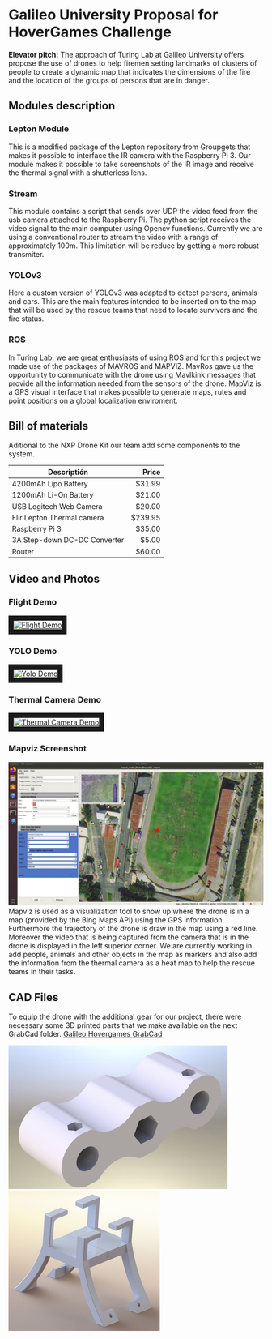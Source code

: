 # Galileo University Proposal for HoverGames Challenge 
**Elevator pitch:** The approach of Turing Lab at Galileo University offers propose the use of drones to help firemen setting landmarks of clusters of people to create a dynamic map that indicates the dimensions of the fire and the location of the groups of persons that are in danger.

## Modules description
### Lepton Module
This is a modified package of the Lepton repository from Groupgets that makes it possible to interface the IR camera with the Raspberry Pi 3. Our module makes it possible to take screenshots of the IR image and receive the thermal signal with a shutterless lens.

### Stream 
This module contains a script that sends over UDP the video feed from the usb camera attached to the Raspberry Pi. The python script receives the video signal to the main computer using Opencv functions. Currently we are using a conventional router to stream the video with a range of approximately 100m. This limitation will be reduce by getting a more robust transmiter. 

### YOLOv3
Here a custom version of YOLOv3 was adapted to detect persons, animals and cars. This are the main features intended to be inserted on to the map that will be used by the rescue teams that need to locate survivors and the fire status.

### ROS
In Turing Lab, we are great enthusiasts of using ROS and for this project we made use of the packages of MAVROS and MAPVIZ. MavRos gave us the opportunity to communicate with the drone using Mavlkink messages that provide all the information needed from the sensors of the drone. 
MapViz is a GPS visual interface that makes possible to generate maps, rutes and point positions on a global localization enviroment. 

## Bill of materials
Aditional to the NXP Drone Kit our team add some components to the system.

| Descriptión                   | Price   |
|-------------------------------|--------:|
| 4200mAh Lipo Battery          | $31.99  |
| 1200mAh Li-On Battery         | $21.00  |
| USB Logitech Web Camera       | $20.00  |
| Flir Lepton Thermal camera    | $239.95 |
| Raspberry Pi 3                | $35.00  |
| 3A Step-down DC-DC Converter  | $5.00   |
| Router                        | $60.00  |

## Video and Photos
### Flight Demo
<a href="http://www.youtube.com/watch?feature=player_embedded&v=teqXtwTc360" target="_blank">
  <img src="http://img.youtube.com/vi/teqXtwTc360/0.jpg" 
    alt="Flight Demo" width="240" height="180" border="10" />
</a>

### YOLO Demo
<a href="http://www.youtube.com/watch?feature=player_embedded&v=-Jbw3nPCIjI" target="_blank">
  <img src="http://img.youtube.com/vi/-Jbw3nPCIjI/0.jpg" 
    alt=" Yolo Demo" width="240" height="180" border="10" />
</a>

### Thermal Camera Demo
<a href="http://www.youtube.com/watch?feature=player_embedded&v=BC_lhx5vdAs" target="_blank">
  <img src="http://img.youtube.com/vi/BC_lhx5vdAs/0.jpg" 
    alt="Thermal Camera Demo" width="240" height="180" border="10" />
</a>

### Mapviz Screenshot
![mapviz-screenshot](assets/mapviz-screenshot.jpg?raw=true)
Mapviz is used as a visualization tool to show up where the drone is in a map (provided by the Bing Maps API) using the GPS information. Furthermore the trajectory of the drone is draw in the map using a red line. Moreover the video that is being captured from the camera that is in the drone is displayed in the left superior corner.
We are currently working in add people, animals and other objects in the map as markers and also add the information from the thermal camera as a heat map to help the rescue teams in their tasks.

## CAD Files
To equip the drone with the additional gear for our project, there were necessary some 3D printed parts that we make available on the next GrabCad folder.
[Galileo Hovergames GrabCad](https://grabcad.com/library/hovergames-galileo-1)


![cameraholder](https://github.com/turing-lab/HoverGames/blob/master/assets/cameraholder.JPG)
![raspyholder](https://github.com/turing-lab/HoverGames/blob/master/assets/raspyholder.JPG)
